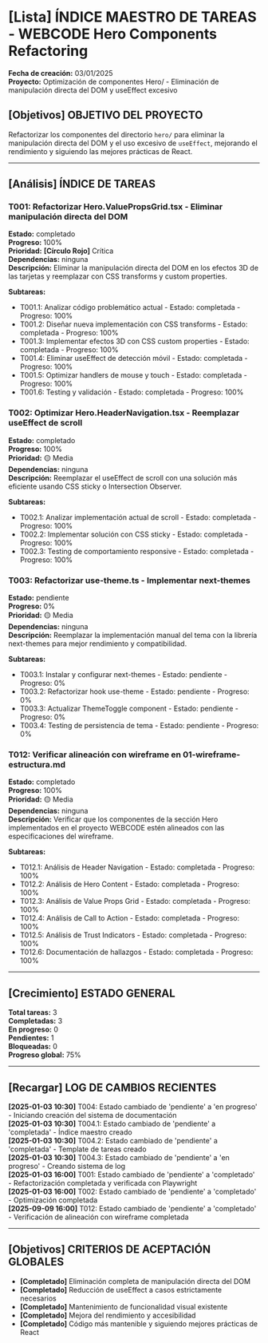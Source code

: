 # **[Lista]** ÍNDICE MAESTRO DE TAREAS - WEBCODE Hero Components Refactoring

**Fecha de creación:** 03/01/2025  
**Proyecto:** Optimización de componentes Hero/ - Eliminación de manipulación directa del DOM y useEffect excesivo

## **[Objetivos]** OBJETIVO DEL PROYECTO

Refactorizar los componentes del directorio `hero/` para eliminar la manipulación directa del DOM y el uso excesivo de `useEffect`, mejorando el rendimiento y siguiendo las mejores prácticas de React.

---

## **[Análisis]** ÍNDICE DE TAREAS

### T001: Refactorizar Hero.ValuePropsGrid.tsx - Eliminar manipulación directa del DOM

**Estado:** completado  
**Progreso:** 100%  
**Prioridad:** **[Círculo Rojo]** Crítica  
**Dependencias:** ninguna  
**Descripción:** Eliminar la manipulación directa del DOM en los efectos 3D de las tarjetas y reemplazar con CSS transforms y custom properties.

**Subtareas:**

- T001.1: Analizar código problemático actual - Estado: completada - Progreso: 100%
- T001.2: Diseñar nueva implementación con CSS transforms - Estado: completada - Progreso: 100%
- T001.3: Implementar efectos 3D con CSS custom properties - Estado: completada - Progreso: 100%
- T001.4: Eliminar useEffect de detección móvil - Estado: completada - Progreso: 100%
- T001.5: Optimizar handlers de mouse y touch - Estado: completada - Progreso: 100%
- T001.6: Testing y validación - Estado: completada - Progreso: 100%

### T002: Optimizar Hero.HeaderNavigation.tsx - Reemplazar useEffect de scroll

**Estado:** completado  
**Progreso:** 100%  
**Prioridad:** 🟡 Media  
**Dependencias:** ninguna  
**Descripción:** Reemplazar el useEffect de scroll con una solución más eficiente usando CSS sticky o Intersection Observer.

**Subtareas:**

- T002.1: Analizar implementación actual de scroll - Estado: completada - Progreso: 100%
- T002.2: Implementar solución con CSS sticky - Estado: completada - Progreso: 100%
- T002.3: Testing de comportamiento responsive - Estado: completada - Progreso: 100%

### T003: Refactorizar use-theme.ts - Implementar next-themes

**Estado:** pendiente  
**Progreso:** 0%  
**Prioridad:** 🟡 Media  
**Dependencias:** ninguna  
**Descripción:** Reemplazar la implementación manual del tema con la librería next-themes para mejor rendimiento y compatibilidad.

**Subtareas:**

- T003.1: Instalar y configurar next-themes - Estado: pendiente - Progreso: 0%
- T003.2: Refactorizar hook use-theme - Estado: pendiente - Progreso: 0%
- T003.3: Actualizar ThemeToggle component - Estado: pendiente - Progreso: 0%
- T003.4: Testing de persistencia de tema - Estado: pendiente - Progreso: 0%

### T012: Verificar alineación con wireframe en 01-wireframe-estructura.md

**Estado:** completado  
**Progreso:** 100%  
**Prioridad:** 🟡 Media  
**Dependencias:** ninguna  
**Descripción:** Verificar que los componentes de la sección Hero implementados en el proyecto WEBCODE estén alineados con las especificaciones del wireframe.

**Subtareas:**

- T012.1: Análisis de Header Navigation - Estado: completada - Progreso: 100%
- T012.2: Análisis de Hero Content - Estado: completada - Progreso: 100%
- T012.3: Análisis de Value Props Grid - Estado: completada - Progreso: 100%
- T012.4: Análisis de Call to Action - Estado: completada - Progreso: 100%
- T012.5: Análisis de Trust Indicators - Estado: completada - Progreso: 100%
- T012.6: Documentación de hallazgos - Estado: completada - Progreso: 100%

---

## **[Crecimiento]** ESTADO GENERAL

**Total tareas:** 3  
**Completadas:** 3  
**En progreso:** 0  
**Pendientes:** 1  
**Bloqueadas:** 0  
**Progreso global:** 75%

---

## **[Recargar]** LOG DE CAMBIOS RECIENTES

**[2025-01-03 10:30]** T004: Estado cambiado de 'pendiente' a 'en progreso' - Iniciando creación del sistema de documentación  
**[2025-01-03 10:30]** T004.1: Estado cambiado de 'pendiente' a 'completada' - Índice maestro creado  
**[2025-01-03 10:30]** T004.2: Estado cambiado de 'pendiente' a 'completada' - Template de tareas creado  
**[2025-01-03 10:30]** T004.3: Estado cambiado de 'pendiente' a 'en progreso' - Creando sistema de log  
**[2025-01-03 16:00]** T001: Estado cambiado de 'pendiente' a 'completado' - Refactorización completada y verificada con Playwright  
**[2025-01-03 16:00]** T002: Estado cambiado de 'pendiente' a 'completado' - Optimización completada  
**[2025-09-09 16:00]** T012: Estado cambiado de 'pendiente' a 'completado' - Verificación de alineación con wireframe completada

---

## **[Objetivos]** CRITERIOS DE ACEPTACIÓN GLOBALES

- **[Completado]** Eliminación completa de manipulación directa del DOM
- **[Completado]** Reducción de useEffect a casos estrictamente necesarios
- **[Completado]** Mantenimiento de funcionalidad visual existente
- **[Completado]** Mejora del rendimiento y accesibilidad
- **[Completado]** Código más mantenible y siguiendo mejores prácticas de React
